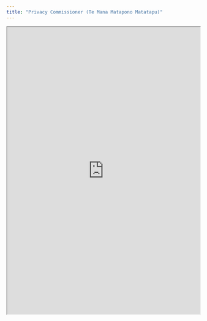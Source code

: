 ```yaml
---
title: "Privacy Commissioner (Te Mana Matapono Matatapu)"
---
```




<iframe height="750" width="100%" src="https://ewelton.github.io/ktest/wiki.html#Privacy%20Commissioner%20(Te%20Mana%20Matapono%20Matatapu)"></iframe>
